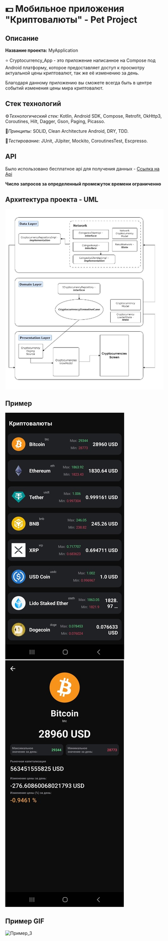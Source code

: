 # 💵 Мобильное приложения "Криптовалюты" - Pet Project
## Описание

**Название проекта:** MyApplication

⭐️ Cryptocurrency_App - это приложение написанное на Compose под Android платформу, которое предоставляет доступ к просмотру актуальной цены криптовалют, так же её изменению за день. 

Благодаря данному приложению вы сможете всегда быть в центре событий изменения цены мира криптовалют.


## **Стек технологий**

⚙️*Технологический стек:* Kotlin, Android SDK, Compose, Retrofit, OkHttp3, Coroutines, Hilt, Dagger, Gson, Paging, Picasso.

📄*Принципы:* SOLID, Clean Architecture Android, DRY, TDD.

🔎*Тестирование:* JUnit, JUpiter, Mockito, CoroutinesTest, Escpresso.

## **API**
Было использовано бесплатное api для получения данных - [Ссылка на  Api](https://api.coingecko.com/api/v3/coins/markets?vs_currency=usd&order=market_cap_desc&per_page=100&page=1)

**Число запросов за определенный промежуток времени ограниченно**

## **Архитектура проекта - UML**
![Диаграмма](https://github.com/Alex-tech-it/Cryptocurrency_App/blob/master/imgs/4_Cryptocurrency_App_Diagram.jpg)

## **Пример**
![Пример_1](https://github.com/Alex-tech-it/Cryptocurrency_App/blob/master/imgs/1_Cryptocurrency_App.jpg)
![Пример_2](https://github.com/Alex-tech-it/Cryptocurrency_App/blob/master/imgs/2_Cryptocurrency_App.jpg)

## **Пример GIF**
![Пример_3](https://github.com/Alex-tech-it/Cryptocurrency_App/blob/master/imgs/3_Cryptocurrency_App.gif)
